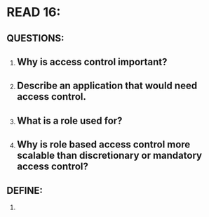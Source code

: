 # READ 16: 

## QUESTIONS: 
1. Why is access control important?
    - 

2. Describe an application that would need access control.
    - 

3. What is a role used for?
    - 

4. Why is role based access control more scalable than discretionary or mandatory access control?
    - 

## DEFINE: 

1. 